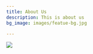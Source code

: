```yaml
---
title: About Us
description: This is about us
bg_image: images/featue-bg.jpg

---
```

![](/images/mtc.png)